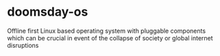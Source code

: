# doomsday-os
Offline first Linux based operating system with pluggable components which can be crucial in event of the collapse of society or global internet disruptions
